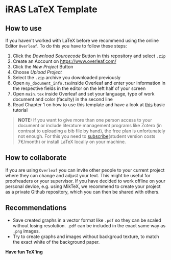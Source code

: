 # iRAS LaTeX Template

## How to use
 
If you haven't worked with LaTeX before we recommend using the online Editor `Overleaf`. To do this you have to follow these steps:

1. Click the *Download Sourcecode* Button in this repository and select `.zip`
2. Create an Account on https://www.overleaf.com/
3. Click the *New Project* Button
4. Choose *Upload Project* 
5. Select the `.zip` archive you downloaded previously
6. Open `my_document_info.tex`inside Overleaf and enter your information in the respective fields in the editor on the left half of your screen
7. Open `main.tex` inside Overleaf and set your language, type of work document and color (faculty) in the second line
8. Read Chapter 1 on how to use this template and have a look at [this](https://de.overleaf.com/learn/latex/Learn_LaTeX_in_30_minutes) basic tutorial 

> **NOTE:** If you want to give more than one person access to your document or include literature management programs like Zotero (in contrast to uploading a bib file by hand), the free plan is unfortunately not enough. For this you need to [subscribe](https://www.overleaf.com/user/subscription/plans)(student version costs 7€/month) or install LaTeX locally on your machine.

## How to collaborate
If you are using `Overleaf` you can invite other people to your current project where they can change and adjust your text. This might be useful for proofreaders or your supervisor. 
If you have decided to work offline on your personal device, e.g. using MikTeX, we recommend to create your project as a private Github repository, which you can then be shared with others.

## Recommendations
- Save created graphs in a vector format like `.pdf` so they can be scaled without losing resolution. `.pdf` can be included in the exact same way as `.png` images. 
- Try to create graphs and images without backgroud texture, to match the exact white of the background paper. 

**Have fun TeX'ing**
